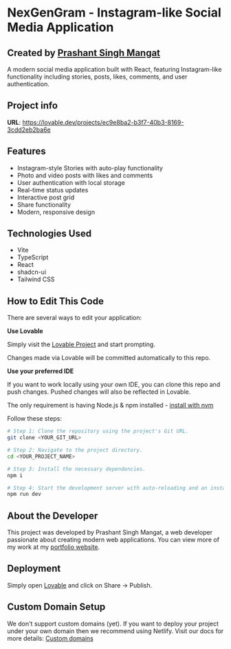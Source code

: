 # NexGenGram - Instagram-like Social Media Application

## Created by [Prashant Singh Mangat](https://prashantsinghmangat.netlify.app/)

A modern social media application built with React, featuring Instagram-like functionality including stories, posts, likes, comments, and user authentication.

## Project info

**URL**: https://lovable.dev/projects/ec9e8ba2-b3f7-40b3-8169-3cdd2eb2ba6e

## Features

- Instagram-style Stories with auto-play functionality
- Photo and video posts with likes and comments
- User authentication with local storage
- Real-time status updates
- Interactive post grid
- Share functionality
- Modern, responsive design

## Technologies Used

- Vite
- TypeScript
- React
- shadcn-ui
- Tailwind CSS

## How to Edit This Code

There are several ways to edit your application:

**Use Lovable**

Simply visit the [Lovable Project](https://lovable.dev/projects/ec9e8ba2-b3f7-40b3-8169-3cdd2eb2ba6e) and start prompting.

Changes made via Lovable will be committed automatically to this repo.

**Use your preferred IDE**

If you want to work locally using your own IDE, you can clone this repo and push changes. Pushed changes will also be reflected in Lovable.

The only requirement is having Node.js & npm installed - [install with nvm](https://github.com/nvm-sh/nvm#installing-and-updating)

Follow these steps:

```sh
# Step 1: Clone the repository using the project's Git URL.
git clone <YOUR_GIT_URL>

# Step 2: Navigate to the project directory.
cd <YOUR_PROJECT_NAME>

# Step 3: Install the necessary dependencies.
npm i

# Step 4: Start the development server with auto-reloading and an instant preview.
npm run dev
```

## About the Developer

This project was developed by Prashant Singh Mangat, a web developer passionate about creating modern web applications. You can view more of my work at my [portfolio website](https://prashantsinghmangat.netlify.app/).

## Deployment

Simply open [Lovable](https://lovable.dev/projects/ec9e8ba2-b3f7-40b3-8169-3cdd2eb2ba6e) and click on Share -> Publish.

## Custom Domain Setup

We don't support custom domains (yet). If you want to deploy your project under your own domain then we recommend using Netlify. Visit our docs for more details: [Custom domains](https://docs.lovable.dev/tips-tricks/custom-domain/)